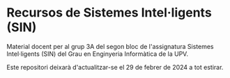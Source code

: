 # Recursos de Sistemes Intel·ligents (SIN)
Material docent per al grup 3A del segon bloc de l'assignatura Sistemes Intel·ligents (SIN) del Grau en Enginyeria Informàtica de la UPV.

Este repositori deixarà d'actualitzar-se el 29 de febrer de 2024 a tot estirar.